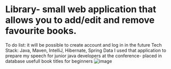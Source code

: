 # Library- small web application that allows you to add/edit and remove favourite books. 
To do list: it will be possible to create account and log in in the future 
Tech Stack:  Java, Maven, IntelliJ, Hibernate, Spring Data
I used that application to prepare my speech for junior java developers at the conference- placed in database usefull book titles for beginners
![image](https://user-images.githubusercontent.com/101987194/191304336-91f2a8b6-db03-4781-a2d6-49e70dd4801f.png)
